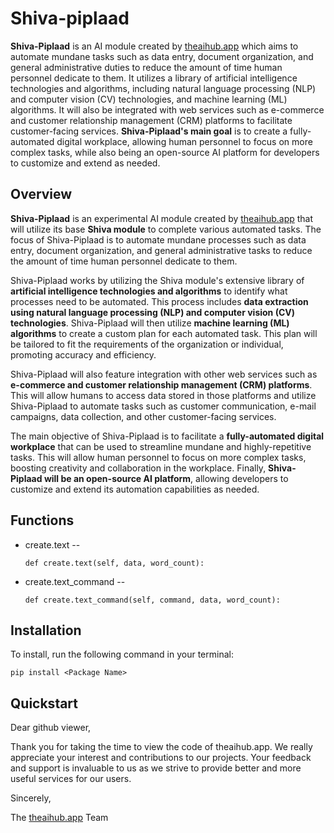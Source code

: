 # Shiva-piplaad

__Shiva-Piplaad__ is an AI module created by [theaihub.app](https://theaihub.app/) which aims to automate mundane tasks such as data entry, document organization, and general administrative duties to reduce the amount of time human personnel dedicate to them. It utilizes a library of artificial intelligence technologies and algorithms, including natural language processing (NLP) and computer vision (CV) technologies, and machine learning (ML) algorithms. It will also be integrated with web services such as e-commerce and customer relationship management (CRM) platforms to facilitate customer-facing services. __Shiva-Piplaad's main goal__ is to create a fully-automated digital workplace, allowing human personnel to focus on more complex tasks, while also being an open-source AI platform for developers to customize and extend as needed.

## Overview

**Shiva-Piplaad** is an experimental AI module created by [theaihub.app](https://theaihub.app/) that will utilize its base **Shiva module** to complete various automated tasks. The focus of Shiva-Piplaad is to automate mundane processes such as data entry, document organization, and general administrative tasks to reduce the amount of time human personnel dedicate to them.

Shiva-Piplaad works by utilizing the Shiva module's extensive library of **artificial intelligence technologies and algorithms** to identify what processes need to be automated. This process includes **data extraction using natural language processing (NLP) and computer vision (CV) technologies**. Shiva-Piplaad will then utilize **machine learning (ML) algorithms** to create a custom plan for each automated task. This plan will be tailored to fit the requirements of the organization or individual, promoting accuracy and efficiency. 

Shiva-Piplaad will also feature integration with other web services such as **e-commerce and customer relationship management (CRM) platforms**. This will allow humans to access data stored in those platforms and utilize Shiva-Piplaad to automate tasks such as customer communication, e-mail campaigns, data collection, and other customer-facing services.

The main objective of Shiva-Piplaad is to facilitate a **fully-automated digital workplace** that can be used to streamline mundane and highly-repetitive tasks. This will allow human personnel to focus on more complex tasks, boosting creativity and collaboration in the workplace. Finally, **Shiva-Piplaad will be an open-source AI platform**, allowing developers to customize and extend its automation capabilities as needed.

## Functions

- create.text
--
    ```
    def create.text(self, data, word_count):
    ```
- create.text_command
--
    ```
    def create.text_command(self, command, data, word_count):
    ```


## Installation

To install, run the following command in your terminal:

```
pip install <Package Name>
```

## Quickstart

Dear github viewer,

Thank you for taking the time to view the code of theaihub.app. We really appreciate your interest and contributions to our projects. Your feedback and support is invaluable to us as we strive to provide better and more useful services for our users.

Sincerely,

The [theaihub.app](https://theaihub.app/) Team